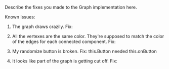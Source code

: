 Describe the fixes you made to the Graph implementation here.

Known Issues:
1. The graph draws crazily.
Fix:

2. All the vertexes are the same color.  They're supposed to match the color of the edges for each connected component.
Fix:

3. My randomize button is broken.
Fix: this.Button needed this.onButton

4. It looks like part of the graph is getting cut off.
Fix:
